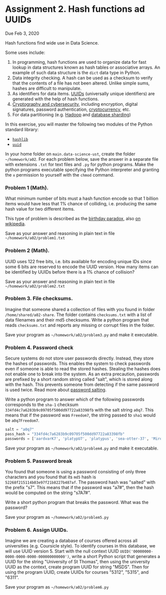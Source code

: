 # Assignment 2. Hash functions ad UUIDs


Due Feb 3, 2020

Hash functions find wide use in Data Science.  

Some uses include: 
1. In programming, hash functions are used to organize data for fast lookup in data structures known as hash tables or associative arrays. An example of such data structure is the `dict` data type in Python.
1. Data integrity checking. A hash can be used as a checksum to verify that the contents of a file has not been altered. Unlike simple sums, hashes are difficult to manipulate. 
1. As identifiers for data items. [UUIDs](https://docs.python.org/3/library/uuid.html) (universally unique identifiers) are generated with the help of hash functions. 
1. [Cryptography and cybersecurity](https://en.wikipedia.org/wiki/Cryptographic_hash_function), including encryption, digital signatures, password authentication, [cryptocurrency](https://www.coindesk.com/bitcoin-hash-functions-explained), etc.
1. For data partitioning (e.g. [Hadoop](https://data-flair.training/blogs/hadoop-partitioner-tutorial/) and [database sharding](https://blog.yugabyte.com/how-data-sharding-works-in-a-distributed-sql-database/))

In this exercise, you will master the following two modules of the Python standard library:
* [`hashlib`](https://docs.python.org/3.7/library/hashlib.html)
* [`uuid`](https://https://docs.python.org/3.7/library/uuid.html)


In your home folder on `main.data-science-ust`, create the folder `~/homework/a02`. 
For each problem below, save the answer in a separate file with extensions `.txt` for text files and `.py` for python programs. Make the python programs executable specifying the Python interpreter and granting the `x` permission to yourself with the `chmod` command.

### Problem 1 (Math).
What minimum number of bits must a hash function encode so that 1 billion items would have less that 1% chance of colliding, i.e. producing the same hash value for two different items. 

This type of problem is described as the [birthday paradox](https://betterexplained.com/articles/understanding-the-birthday-paradox/), also [on wikipedia](https://en.wikipedia.org/wiki/Birthday_problem).

Save as your answer and reasoning in plain text in file `~/homework/a02/problem1.txt` 


### Problem 2 (Math). 
UUID uses 122 free bits, i.e. bits available for encoding unique IDs since some 6 bits are reserved to encode the UUID version.  How many items can be identified by UUIDs before there is a 1% chance of collision? 

Save as your answer and reasoning in plain text in file `~/homework/a02/problem2.txt` 

### Problem 3. File checksums.

Imagine that someone shared a collection of files with you found in folder `/home/shared/a02-share`. The folder contains `checksums.txt` with a list of data filenames and their md5 checksums. Write a python program that reads `checksums.txt` and reports any missing or corrupt files in the folder.

Save your program as `~/homework/a02/problem3.py` and make it executable.


### Problem 4. Password check
Secure systems do not store user passwords directly. Instead, they store the hashes of passwords.
This enables the system to check passwords even if someone is able to read the stored hashes. 
Stealing the hashes does not enable one to break into the system. 
As an extra precaution, passwords are prefixed by a short random string called "salt", which is stored along with the hash. 
This prevents someone from detecting if the same password is used twice. 
Read more about [password salting](https://auth0.com/blog/adding-salt-to-hashing-a-better-way-to-store-passwords/).

Write a python program to answer which of the following passwords corresponds to the `sha-1` checksum `334fd4c7a6283b9c09705f500dd97722a83398fb`  with the salt string `a0q7`. This means that if the password was `Freedom7`, the string passed to `sha1` would be `a0q7Freedom7`.

```python
salt = "a0q7"
pass_hash = "334fd4c7a6283b9c09705f500dd97722a83398fb"
passwords = ['aardvarK7', 'platypU7', 'platypus', 'sea-otter-37', 'Mirounga33', 'Dugong!']
```

Save your program as `~/homework/a02/problem4.py` and make it executable. 

### Problem 5. Password break
You found that someone is using a password consisting of only three characters and you found that its `md5` hash is `52268f215114b03e97f21b8227b487af`.
The password hash was "salted" with the prefix "s7".  This means that if the password was "a7#", then the hash would be computed on the string "s7A7#". 

Write a short python program that breaks the password. What was the password? 

Save your program as `~/homework/a02/problem5.py`

### Problem 6. Assign UUIDs. 
Imagine we are creating a database of courses offered across all universities (e.g. Coursicle style).  To identify courses in this database, we will use UUID version 5.
Start with the null context UUID `UUID('00000000-0000-0000-0000-000000000000')`, write a short Python script that generates a UUID for the string "University of St Thomas", then using the university UUID as the context, create program UUID for string "MSDS". Then for using the program UUID, create UUIDs for courses "5312", "5315", and "6311".

Save your program as `~/homework/a02/problem6.py`
